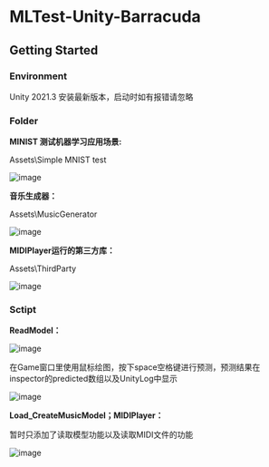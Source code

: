 # MLTest-Unity-Barracuda


## Getting Started



### Environment

Unity 2021.3 安装最新版本，启动时如有报错请忽略



### Folder



**MINIST 测试机器学习应用场景:**

Assets\Simple MNIST test

![image](https://user-images.githubusercontent.com/62274988/190662194-72d9a1e0-ad26-469f-8acc-083158f779d8.png)


**音乐生成器：**

Assets\MusicGenerator

![image](https://user-images.githubusercontent.com/62274988/190662442-a6b97523-09a6-4783-9c08-982be9440ac9.png)


**MIDIPlayer运行的第三方库：**

Assets\ThirdParty

![image](https://user-images.githubusercontent.com/62274988/190662581-5fdc3c42-c439-4a21-a110-14419409f0a3.png)




### Sctipt


**ReadModel：**

![image](https://user-images.githubusercontent.com/62274988/190663251-04913250-a654-4800-a51f-c32b8fb8617d.png)

在Game窗口里使用鼠标绘图，按下space空格键进行预测，预测结果在inspector的predicted数组以及UnityLog中显示

![image](https://user-images.githubusercontent.com/62274988/190663120-ebf6a104-b35f-4814-b35f-08b2dc9166a7.png)



**Load_CreateMusicModel；MIDIPlayer：**

暂时只添加了读取模型功能以及读取MIDI文件的功能

![image](https://user-images.githubusercontent.com/62274988/190664501-1a0227b6-cd3c-4854-aec3-5bcc7ab377a1.png)









